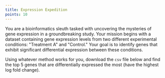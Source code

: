 ```yaml
---
title: Expression Expedition
points: 10
---
```


You are a bioinformatics sleuth tasked with uncovering the mysteries of gene expression in a groundbreaking study. Your mission begins with a dataset containing gene expression levels from two different experimental conditions: "Treatment A" and "Control." Your goal is to identify genes that exhibit significant differential expression between these conditions.

Using whatever method works for you, download the `csv` file below and find the top 5 genes that are differentially expressed the most (have the highest log fold change).
